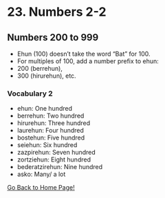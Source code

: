 # 23. Numbers 2-2
## Numbers 200 to 999
* Ehun (100) doesn’t take the word “Bat” for 100.
* For multiples of 100, add a number prefix to ehun:
* 200 (berrehun),
* 300 (hirurehun), etc.

### Vocabulary 2
* ehun: One hundred
* berrehun: Two hundred
* hirurehun: Three hundred
* laurehun: Four hundred
* bostehun: Five hundred
* seiehun: Six hundred
* zazpirehun: Seven hundred
* zortziehun: Eight hundred
* bederatzirehun: Nine hundred
* asko: Many/ a lot

[ Go Back to Home Page!](..)
